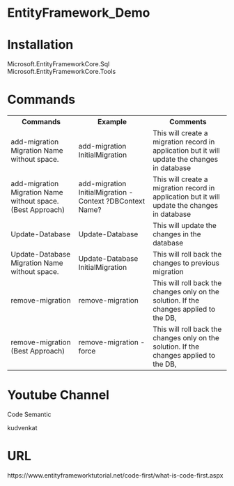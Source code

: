 # EntityFramework_Demo

<h1>Installation</h1>
<p>Microsoft.EntityFrameworkCore.Sql</br>
Microsoft.EntityFrameworkCore.Tools</p>

<h1>Commands</h1>
<table style="width:100%">
  <tr>
    <th>Commands</th>
    <th>Example</th>
    <th>Comments</th>
  </tr>
  <tr>
    <td>add-migration Migration Name without space.</td>
    <td>add-migration InitialMigration</td>
    <td>This will create a migration record in application but it will update the changes in database</td>
  </tr>
   <tr>
    <td>add-migration Migration Name without space. (Best Approach)</td>
    <td>add-migration InitialMigration -Context ?DBContext Name?</td>
    <td>This will create a migration record in application but it will update the changes in database</td>
  </tr>
  <tr>
    <td>Update-Database</td>
    <td>Update-Database</td>
    <td>This will update the changes in the database</td>
  </tr>
  <tr>
    <td>Update-Database Migration Name without space.</td>
    <td>Update-Database InitialMigration</td>
    <td>This will roll back the changes to previous migration</td>
  </tr>
  <tr>
    <td>remove-migration</td>
    <td>remove-migration</td>
    <td>This will roll back the changes only on the solution. If the changes applied to the DB, </td>
  </tr>
  <tr>
    <td>remove-migration (Best Approach)</td>
    <td>remove-migration -force</td>
    <td>This will roll back the changes only on the solution. If the changes applied to the DB, </td>
  </tr>
</table>

<h1>Youtube Channel</h1>
<p>Code Semantic</p>
<p>kudvenkat</p>

<h1>URL</h1>
<p>https://www.entityframeworktutorial.net/code-first/what-is-code-first.aspx</p>



